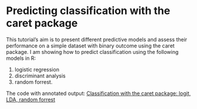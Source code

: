 # Predicting classification with the caret package

This tutorial’s aim is to present different predictive models and 
assess their performance on a simple dataset with binary outcome using 
the caret package. I am showing how to predict classification 
using the following models in R: 
1. logistic regression 
2. discriminant analysis 
3. random forrest.

The code with annotated output:
[Classification with the caret package: logit, LDA, random forrest](https://htmlpreview.github.io/?https://github.com/statseye/Machine-learning-in-R/blob/master/classification%20with%20caret.html)
